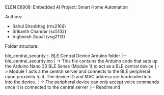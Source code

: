 ELEN E6908: Embedded AI
Project: Smart Home Automation

Authors: 
 - Rahul Shanbhag (rns2166)
 - Srikanth Chandar (sc5132)
 - Vighnesh Gopal (vvg2113)


Folder structure:

  ble_central_security :- BLE Central Device Arduino folder
  |-- ble_central_security.ino
  |   -> This file contains the Arduino code that sets up the Arduino Nano 33 BLE Sense (Module 1) to act as a BLE central device
  |   -> Module 1 acts a the central server and connects to the BLE peripheral upon proximity to it. The device ID and MAC address are hardcoded into into the device.
  |   -> The peripheral device can only accept voice commands once it is connected to the central server
  |-- Readme.md 
